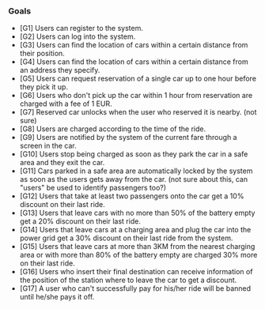 ### Goals

- [G1] Users can register to the system.
- [G2] Users can log into the system.
- [G3] Users can find the location of cars within a certain distance from their position.
- [G4] Users can find the location of cars within a certain distance from an address they specify.
- [G5] Users can request reservation of a single car up to one hour before they pick it up.
- [G6] Users who don't pick up the car within 1 hour from reservation are charged with a fee of 1 EUR.
- [G7] Reserved car unlocks when the user who reserved it is nearby. (not sure)
- [G8] Users are charged according to the time of the ride.
- [G9] Users are notified by the system of the current fare through a screen in the car.
- [G10] Users stop being charged as soon as they park the car in a safe area and they exit the car.
- [G11] Cars parked in a safe area are automatically locked by the system as soon as the users gets away from the car. (not sure about this, can "users" be used to                                         identify passengers too?)
- [G12] Users that take at least two passengers onto the car get a 10% discount on their last ride.
- [G13] Users that leave cars with no more than 50% of the battery empty get a 20% discount on their last ride.
- [G14] Users that leave cars at a charging area and plug the car into the power grid get a 30% discount on their last ride from the system.
- [G15] Users that leave cars at more than 3KM from the nearest charging area or with more than 80% of the battery empty are charged 30% more on their last ride.
- [G16] Users who insert their final destination can receive information of the position of the station where to leave the car to get a discount.
- [G17] A user who can't successfully pay for his/her ride will be banned until he/she pays it off.